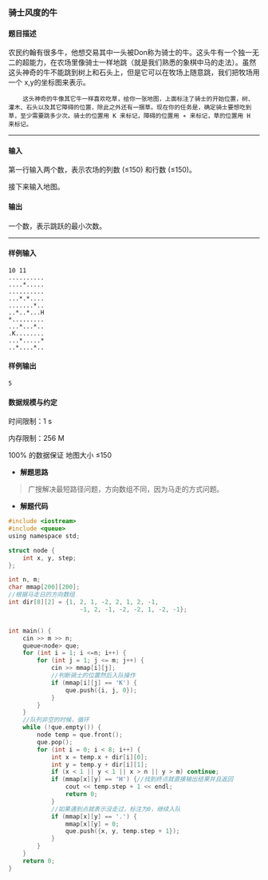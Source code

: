 ### 骑士风度的牛

#### 题目描述

​		农民约翰有很多牛，他想交易其中一头被Don称为骑士的牛。这头牛有一个独一无二的超能力，在农场里像骑士一样地跳（就是我们熟悉的象棋中马的走法）。虽然这头神奇的牛不能跳到树上和石头上，但是它可以在牧场上随意跳，我们把牧场用一个 x,y的坐标图来表示。

 		这头神奇的牛像其它牛一样喜欢吃草，给你一张地图，上面标注了骑士的开始位置，树、灌木、石头以及其它障碍的位置，除此之外还有一捆草。现在你的任务是，确定骑士要想吃到草，至少需要跳多少次。骑士的位置用 K 来标记，障碍的位置用 ∗ 来标记，草的位置用 H 来标记。

------

#### 输入

 第一行输入两个数，表示农场的列数 (≤150) 和行数 (≤150)。

 接下来输入地图。

#### 输出

 一个数，表示跳跃的最小次数。

------

#### 样例输入

```
10 11
..........
....*.....
..........
...*.*....
.......*..
..*..*...H
*.........
...*...*..
.K........
...*.....*
..*....*..
```

#### 样例输出

```
5
```

#### 数据规模与约定

 时间限制：1 s

 内存限制：256 M

 100% 的数据保证 地图大小 ≤150



- **解题思路**

> 广搜解决最短路径问题，方向数组不同，因为马走的方式问题。



- **解题代码**

``` c
#include <iostream>
#include <queue>
using namespace std;

struct node {
	int x, y, step;
};

int n, m;
char mmap[200][200];
//根据马走日的方向数组 
int dir[8][2] = {1, 2, 1, -2, 2, 1, 2, -1,
					-1, 2, -1, -2, -2, 1, -2, -1};


int main() {
	cin >> m >> n;
	queue<node> que;
	for (int i = 1; i <=n; i++) {
		for (int j = 1; j <= m; j++) {
			cin >> mmap[i][j];
			//判断骑士的位置然后入队操作 
			if (mmap[i][j] == 'K') {
				que.push({i, j, 0});
			}
		}
	} 
	//队列非空的时候，循环 
	while (!que.empty()) {
		node temp = que.front();
		que.pop();
		for (int i = 0; i < 8; i++) {
			int x = temp.x + dir[i][0];
			int y = temp.y + dir[i][1];
			if (x < 1 || y < 1 || x > n || y > m) continue;
			if (mmap[x][y] == 'H') {//找到终点就直接输出结果并且返回 
				cout << temp.step + 1 << endl;
				return 0;
			}
			//如果遇到点就表示没走过，标注为0，继续入队 
			if (mmap[x][y] == '.') {
				mmap[x][y] = 0;
				que.push({x, y, temp.step + 1});
			}
		}
	}	
	return 0;
} 
```


